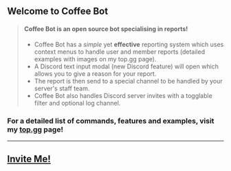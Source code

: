 ## Welcome to Coffee Bot

> #### Coffee Bot is an **open source** bot specialising in reports!
>
> - Coffee Bot has a *simple* yet **effective** reporting system which uses context menus to handle user and member reports (detailed examples with images on my top.gg page).
> - A Discord text input modal (new Discord feature) will open which allows you to give a reason for your report.
> - The report is then send to a special channel to be handled by your server's staff team.
> - Coffee Bot also handles Discord server invites with a togglable filter and optional log channel.

### **For a detailed list of commands, features and examples, visit my [top.gg](https://top.gg/bot/950765718209720360) page!**

---

## [Invite Me!](https://discord.com/oauth2/authorize?client_id=950765718209720360&permissions=8&scope=bot%20applications.commands)
